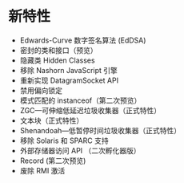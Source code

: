 # 新特性
* Edwards-Curve 数字签名算法 (EdDSA)
* 密封的类和接口（预览）
* 隐藏类 Hidden Classes
* 移除 Nashorn JavaScript 引擎
* 重新实现 DatagramSocket API
* 禁用偏向锁定
* 模式匹配的 instanceof（第二次预览）
* ZGC—可伸缩低延迟垃圾收集器（正式特性）
* 文本块（正式特性）
* Shenandoah—低暂停时间垃圾收集器（正式特性）
* 移除 Solaris 和 SPARC 支持
* 外部存储器访问 API （二次孵化器版）
*  Record (第二次预览)
*  废除 RMI 激活